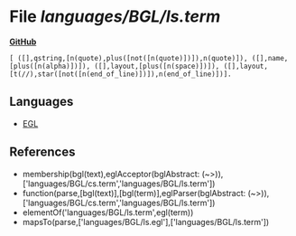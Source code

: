 # File _languages/BGL/ls.term_
**[GitHub](https://github.com/softlang/yas/blob/master/languages/BGL/ls.term)**
```
[ ([],qstring,[n(quote),plus([not([n(quote)])]),n(quote)]), ([],name,[plus([n(alpha)])]), ([],layout,[plus([n(space)])]), ([],layout,[t(//),star([not([n(end_of_line)])]),n(end_of_line)])].
```

## Languages
* [EGL](../languages/EGL.md)

## References
* membership(bgl(text),eglAcceptor(bglAbstract: (~>)),['languages/BGL/cs.term','languages/BGL/ls.term'])
* function(parse,[bgl(text)],[bgl(term)],eglParser(bglAbstract: (~>)),['languages/BGL/cs.term','languages/BGL/ls.term'])
* elementOf('languages/BGL/ls.term',egl(term))
* mapsTo(parse,['languages/BGL/ls.egl'],['languages/BGL/ls.term'])

